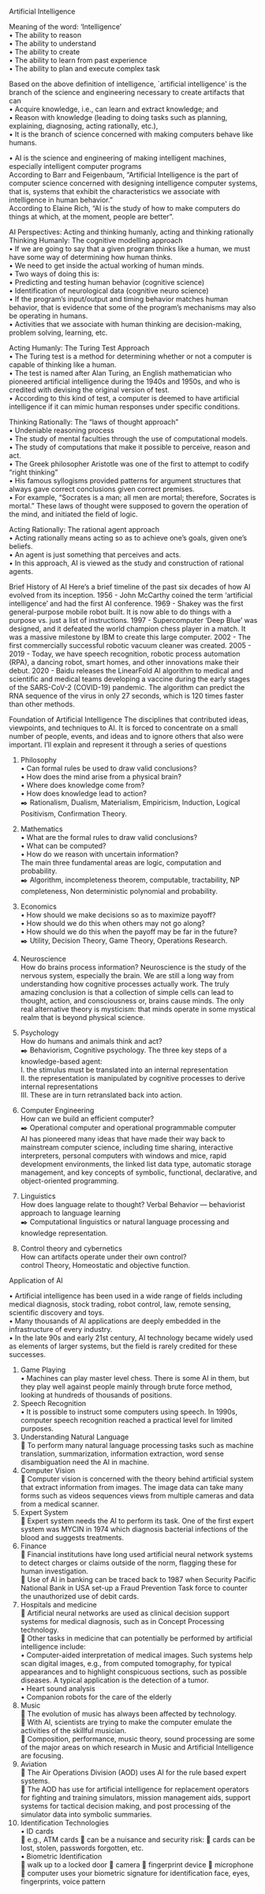 Artificial Intelligence

Meaning of the word: ‘Intelligence’  
•	The ability to reason   
•	The ability to understand   
•	The ability to create   
•	The ability to learn from past experience   
•	The ability to plan and execute complex task  

Based on the above definition of intelligence, `artificial intelligence' is the branch of the science and engineering necessary to create artifacts that can  
•	Acquire knowledge, i.e., can learn and extract knowledge; and   
•	Reason with knowledge (leading to doing tasks such as planning, explaining, diagnosing, acting rationally, etc.),  
•	It is the branch of science concerned with making computers behave like humans.  

•	AI is the science and engineering of making intelligent machines, especially intelligent computer programs	    			
According to Barr and Feigenbaum, “Artificial Intelligence is the part of computer science concerned with designing intelligence computer systems, that is, systems that exhibit the characteristics we associate with intelligence in human behavior.”  
According to Elaine Rich, “AI is the study of how to make computers do things at which, at the moment, people are better”.

AI Perspectives:
 Acting and thinking humanly, acting and thinking rationally 
Thinking Humanly: The cognitive modelling approach  
•	If we are going to say that a given program thinks like a human, we must have some way of determining how human thinks.  
•	We need to get inside the actual working of human minds.  
•	Two ways of doing this is:  
•	Predicting and testing human behavior (cognitive science)  
•	Identification of neurological data (cognitive neuro science)     
•	If the program’s input/output and timing behavior matches human behavior, that is evidence that some of the program’s mechanisms may also be operating in humans.  
•	Activities that we associate with human thinking are decision-making, problem solving, learning, etc.   
 
 Acting Humanly: The Turing Test Approach  
•	The Turing test is a method for determining whether or not a computer is capable of thinking like a human.   
•	The test is named after Alan Turing, an English mathematician who pioneered artificial intelligence during the 1940s and 1950s, and who is credited with devising the original version of test.   
•	According to this kind of test, a computer is deemed to have artificial intelligence if it can mimic human responses under specific conditions.  

Thinking Rationally: The “laws of thought approach”  
•	Undeniable reasoning process    
•	The study of mental faculties through the use of computational models.    
•	The study of computations that make it possible to perceive, reason and act.      
•	The Greek philosopher Aristotle was one of the first to attempt to codify “right thinking”    
•	His famous syllogisms provided patterns for argument structures that always gave correct conclusions given correct premises.    
•	For example, “Socrates is a man; all men are mortal; therefore, Socrates is mortal.” These laws of thought were supposed to govern the operation of the mind, and initiated the field of logic.
   
Acting Rationally: The rational agent approach  
•	Acting rationally means acting so as to achieve one’s goals, given one’s beliefs.  
•	An agent is just something that perceives and acts.  
•	In this approach, AI is viewed as the study and construction of rational agents.   

Brief History of AI
Here’s a brief timeline of the past six decades of how AI evolved from its inception.
1956 - John McCarthy coined the term ‘artificial intelligence’ and had the first AI conference.
1969 - Shakey was the first general-purpose mobile robot built. It is now able to do things with a purpose vs. just a list of instructions.
1997 - Supercomputer ‘Deep Blue’ was designed, and it defeated the world champion chess player in a match. It was a massive milestone by IBM to create this large computer.
2002 - The first commercially successful robotic vacuum cleaner was created. 
2005 - 2019 - Today, we have speech recognition, robotic process automation (RPA), a dancing robot, smart homes, and other innovations make their debut.
2020 - Baidu releases the LinearFold AI algorithm to medical and scientific and medical teams developing a vaccine during the early stages of the SARS-CoV-2 (COVID-19) pandemic. The algorithm can predict the RNA sequence of the virus in only 27 seconds, which is 120 times faster than other methods. 

Foundation of Artificial Intelligence
The disciplines that contributed ideas, viewpoints, and techniques to AI. It is forced to concentrate on a small number of people, events, and ideas and to ignore others that also were important. I’ll explain and represent it through a series of questions
1.	Philosophy  
• Can formal rules be used to draw valid conclusions?  
• How does the mind arise from a physical brain?  
• Where does knowledge come from?  
• How does knowledge lead to action?    
✒️ Rationalism, Dualism, Materialism, Empiricism, Induction, Logical Positivism, Confirmation Theory.
2.	 Mathematics    
•	What are the formal rules to draw valid conclusions?  
•	What can be computed?  
•	How do we reason with uncertain information?  
The main three fundamental areas are logic, computation and probability.  
✒️ Algorithm, incompleteness theorem, computable, tractability, NP completeness, Non deterministic polynomial and probability.
3.	 Economics    
•	How should we make decisions so as to maximize payoff?  
•	How should we do this when others may not go along?  
•	How should we do this when the payoff may be far in the future?      
✒️ Utility, Decision Theory, Game Theory, Operations Research.    
4.	 Neuroscience  
How do brains process information?
Neuroscience is the study of the nervous system, especially the brain. We are still a long way from understanding how cognitive processes actually work. The truly amazing conclusion is that a collection of simple cells can lead to thought, action, and consciousness or, brains cause minds. The only real alternative theory is mysticism: that minds operate in some mystical realm that is beyond physical science.

5.	Psychology  
How do humans and animals think and act?  
✒️ Behaviorism, Cognitive psychology.
The three key steps of a knowledge-based agent:  
I. the stimulus must be translated into an internal representation  
II. the representation is manipulated by cognitive processes to derive internal representations  
III. These are in turn retranslated back into action.  

6.	 Computer Engineering  
How can we build an efficient computer?  
✒️ Operational computer and operational programmable computer  
AI has pioneered many ideas that have made their way back to mainstream computer science, including time sharing, interactive interpreters, personal computers with windows and mice, rapid development environments, the linked list data type, automatic storage management, and key concepts of symbolic, functional, declarative, and object-oriented programming.

7.	Linguistics  
How does language relate to thought?
Verbal Behavior — behaviorist approach to language learning  
✒️ Computational linguistics or natural language processing and knowledge representation.

8.	Control theory and cybernetics  
How can artifacts operate under their own control?  
control Theory, Homeostatic and objective function.

Application of AI

•	Artificial intelligence has been used in a wide range of fields including medical diagnosis, stock trading, robot control, law, remote sensing, scientific discovery and toys.  
•	Many thousands of AI applications are deeply embedded in the infrastructure of every industry.    
•	In the late 90s and early 21st century, AI technology became widely used as elements of larger systems, but the field is rarely credited for these successes.  

1. Game Playing  
•	Machines can play master level chess. There is some AI in them, but they play well against people mainly through brute force method, looking at hundreds of thousands of positions.
2. Speech Recognition  
•	It is possible to instruct some computers using speech. In 1990s, computer speech recognition reached a practical level for limited purposes.
3. Understanding Natural Language  
	To perform many natural language processing tasks such as machine translation, summarization, information extraction, word sense disambiguation need the AI in machine.
4. Computer Vision  
	Computer vision is concerned with the theory behind artificial system that extract information from images. The image data can take many forms such as videos sequences views from multiple cameras and data from a medical scanner.
5. Expert System  
	Expert system needs the AI to perform its task. One of the first expert system was MYCIN in 1974 which diagnosis bacterial infections of the blood and suggests treatments.
6. Finance  
	Financial institutions have long used artificial neural network systems to detect charges or claims outside of the norm, flagging these for human investigation.  
	Use of AI in banking can be traced back to 1987 when Security Pacific National Bank in USA set-up a Fraud Prevention Task force to counter the unauthorized use of debit cards.
7. Hospitals and medicine  
	Artificial neural networks are used as clinical decision support systems for medical diagnosis, such as in Concept Processing technology.    
	Other tasks in medicine that can potentially be performed by artificial intelligence include:    
•	Computer-aided interpretation of medical images. Such systems help scan digital images, e.g., from computed tomography, for typical appearances and to highlight conspicuous sections, such as possible diseases. A typical application is the detection of a tumor.  
•	Heart sound analysis    
•	Companion robots for the care of the elderly  
8. Music  
	The evolution of music has always been affected by technology.  
	 With AI, scientists are trying to make the computer emulate the activities of the skillful musician.    
	Composition, performance, music theory, sound processing are some of the major areas on which research in Music and Artificial Intelligence are focusing.
9. Aviation  
	The Air Operations Division (AOD) uses AI for the rule based expert systems.   
	The AOD has use for artificial intelligence for replacement operators for fighting and training simulators, mission management aids, support systems for tactical decision making, and post processing of the simulator data into symbolic summaries.
10. Identification Technologies  
• ID cards  
	 e.g., ATM cards
	 can be a nuisance and security risk:
	cards can be lost, stolen, passwords forgotten, etc.  
• Biometric Identification  
	 walk up to a locked door
	camera
	fingerprint device
	microphone
	 computer uses your biometric signature for identification face, eyes, fingerprints, voice pattern
